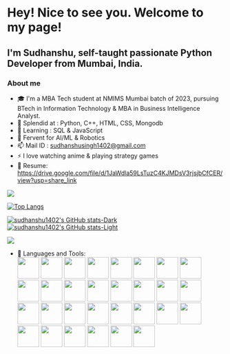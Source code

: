 # Hey! Nice to see you. Welcome to my page!
## I'm Sudhanshu, self-taught passionate Python Developer from Mumbai, India.

### About me
- 🎓 I'm a MBA Tech student at NMIMS Mumbai batch of 2023, pursuing BTech in Information Technology & MBA in Business Intelligence Analyst.
- 💪 Splendid at : Python, C++, HTML, CSS, Mongodb
- 👀 Learning : SQL & JavaScript
- 🌟 Fervent for AI/ML & Robotics
- 📫 Mail ID : sudhanshusingh1402@gmail.com
- ⚡ I love watching anime & playing strategy games
- 📝 Resume: https://drive.google.com/file/d/1JaWdla59LsTuzC4KJMDsV3rjsjbCfCER/view?usp=share_link

[![](https://img.shields.io/badge/linkedin-%230077B5.svg?style=for-the-badge&logo=linkedin)](https://www.linkedin.com/in/sudhanshusingh1402/)

[![Top Langs](https://github-readme-stats.vercel.app/api/top-langs/?username=sudhanshu1402&layout=compact&show_icons=true&theme=dark)](https://github.com/sudhanshu1402/github-readme-stats)

[![sudhanshu1402's GitHub stats-Dark](https://github-readme-stats.vercel.app/api?username=sudhanshu1402&show_icons=true&theme=dark)](https://github.com/sudhanshu1402/github-readme-stats#gh-dark-mode-only)
[![sudhanshu1402's GitHub stats-Light](https://github-readme-stats.vercel.app/api?username=sudhanshu1402&show_icons=true&theme=dark)](https://github.com/sudhanshu1402/github-readme-stats#gh-light-mode-only)

<img src="https://github-readme-streak-stats.herokuapp.com/?user=sudhanshu1402&show_icons=true&theme=dark"/>

- 🔨 Languages and Tools:         
 <img height=50 src="https://cdn.jsdelivr.net/gh/devicons/devicon/icons/canva/canva-original.svg" /> <img height=50 src="https://cdn.jsdelivr.net/gh/devicons/devicon/icons/codepen/codepen-plain.svg" /> <img height=50 src="https://cdn.jsdelivr.net/gh/devicons/devicon/icons/figma/figma-plain.svg" /> <img height=50 src="https://cdn.jsdelivr.net/gh/devicons/devicon/icons/git/git-original-wordmark.svg" /> <img height=50 src="https://cdn.jsdelivr.net/gh/devicons/devicon/icons/github/github-original-wordmark.svg" /> <img height=50 src="https://cdn.jsdelivr.net/gh/devicons/devicon/icons/html5/html5-original-wordmark.svg" /> <img height=50 src="https://cdn.jsdelivr.net/gh/devicons/devicon/icons/intellij/intellij-original-wordmark.svg" /> <img height=50 src="https://cdn.jsdelivr.net/gh/devicons/devicon/icons/jupyter/jupyter-original-wordmark.svg" /> <img height=50 src="https://cdn.jsdelivr.net/gh/devicons/devicon/icons/kaggle/kaggle-original-wordmark.svg" /> <img height=50 src="https://cdn.jsdelivr.net/gh/devicons/devicon/icons/linux/linux-original.svg" /> <img height=50 src="https://cdn.jsdelivr.net/gh/devicons/devicon/icons/matlab/matlab-original.svg" /> <img height=50 src="https://cdn.jsdelivr.net/gh/devicons/devicon/icons/mongodb/mongodb-original-wordmark.svg" /> <img height=50 src="https://cdn.jsdelivr.net/gh/devicons/devicon/icons/javascript/javascript-original.svg" /> <img height=50 src="https://cdn.jsdelivr.net/gh/devicons/devicon/icons/mysql/mysql-original-wordmark.svg" /> <img height=50 src="https://cdn.jsdelivr.net/gh/devicons/devicon/icons/nodejs/nodejs-original-wordmark.svg" /> <img height=50 src="https://cdn.jsdelivr.net/gh/devicons/devicon/icons/numpy/numpy-original-wordmark.svg" /> <img height=50 src="https://cdn.jsdelivr.net/gh/devicons/devicon/icons/photoshop/photoshop-plain.svg" /> <img height=50 src="https://cdn.jsdelivr.net/gh/devicons/devicon/icons/premierepro/premierepro-original.svg" /> <img height=50 src="https://cdn.jsdelivr.net/gh/devicons/devicon/icons/pycharm/pycharm-original-wordmark.svg" /> <img height=50 src="https://cdn.jsdelivr.net/gh/devicons/devicon/icons/python/python-original-wordmark.svg" /> <img height=50 src="https://cdn.jsdelivr.net/gh/devicons/devicon/icons/r/r-original.svg" /> <img height=50 src="https://cdn.jsdelivr.net/gh/devicons/devicon/icons/rstudio/rstudio-original.svg" /> <img height=50 src="https://cdn.jsdelivr.net/gh/devicons/devicon/icons/selenium/selenium-original.svg" /> <img height=50 src="https://cdn.jsdelivr.net/gh/devicons/devicon/icons/slack/slack-original-wordmark.svg" /> <img height=50 src="https://cdn.jsdelivr.net/gh/devicons/devicon/icons/spss/spss-original.svg" /> <img height=50 src="https://cdn.jsdelivr.net/gh/devicons/devicon/icons/tensorflow/tensorflow-line-wordmark.svg" /> <img height=50 src="https://cdn.jsdelivr.net/gh/devicons/devicon/icons/ubuntu/ubuntu-plain-wordmark.svg" /> <img height=50 src="https://cdn.jsdelivr.net/gh/devicons/devicon/icons/visualstudio/visualstudio-plain-wordmark.svg" /> <img height=50 src="https://cdn.jsdelivr.net/gh/devicons/devicon/icons/vscode/vscode-plain-wordmark.svg" /> <img height=50 src="https://cdn.jsdelivr.net/gh/devicons/devicon/icons/opencv/opencv-plain-wordmark.svg" /> 
